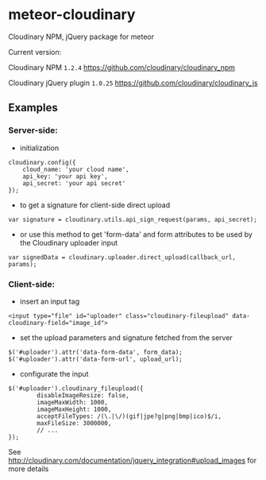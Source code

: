 # meteor-cloudinary
Cloudinary NPM, jQuery package for meteor

Current version:

Cloudinary NPM `1.2.4`
https://github.com/cloudinary/cloudinary_npm

Cloudinary jQuery plugin `1.0.25`
https://github.com/cloudinary/cloudinary_js

## Examples

### Server-side:

- initialization
```
cloudinary.config({
    cloud_name: 'your cloud name',
    api_key: 'your api key',
    api_secret: 'your api secret'
});
```

- to get a signature for client-side direct upload
```
var signature = cloudinary.utils.api_sign_request(params, api_secret);
```

- or use this method to get 'form-data' and form attributes to be used by the Cloudinary uploader input
```
var signedData = cloudinary.uploader.direct_upload(callback_url, params);
```

### Client-side:

- insert an input tag
```
<input type="file" id="uploader" class="cloudinary-fileupload" data-cloudinary-field="image_id">
```

- set the upload parameters and signature fetched from the server
```
$('#uploader').attr('data-form-data', form_data);
$('#uploader').attr('data-form-url', upload_url);
```


- configurate the input
```
$('#uploader').cloudinary_fileupload({
        disableImageResize: false,
        imageMaxWidth: 1000,
        imageMaxHeight: 1000,
        acceptFileTypes: /(\.|\/)(gif|jpe?g|png|bmp|ico)$/i,
        maxFileSize: 3000000,
        // ...
});
```

See http://cloudinary.com/documentation/jquery_integration#upload_images for more details
